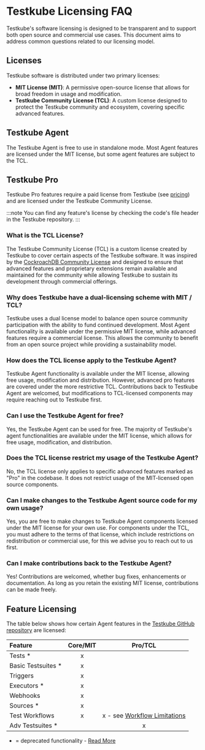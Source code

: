 # Testkube Licensing FAQ

Testkube's software licensing is designed to be transparent and to support both open source and commercial use cases. This document aims to address common questions related to our licensing model.

## Licenses

Testkube software is distributed under two primary licenses:
- **MIT License (MIT)**: A permissive open-source license that allows for broad freedom in usage and modification.
- **Testkube Community License (TCL)**: A custom license designed to protect the Testkube community and ecosystem, covering specific advanced features.

## Testkube Agent

The Testkube Agent is free to use in standalone mode. Most Agent features are licensed under the MIT license, 
but some agent features are subject to the TCL.

## Testkube Pro

Testkube Pro features require a paid license from Testkube (see [pricing](https://testkube.io/pricing)) and are licensed under the Testkube Community License.

:::note
You can find any feature's license by checking the code's file header in the Testkube repository.
:::

### What is the TCL License?

The Testkube Community License (TCL) is a custom license created by Testkube to cover certain aspects of the 
Testkube software. It was inspired by the [CockroachDB Community License](https://www.cockroachlabs.com/docs/stable/licensing-faqs#ccl) and designed to ensure that 
advanced features and proprietary extensions remain available and maintained for the community while allowing 
Testkube to sustain its development through commercial offerings.

### Why does Testkube have a dual-licensing scheme with MIT / TCL?

Testkube uses a dual license model to balance open source community participation with the ability to fund continued 
development. Most Agent functionality is available under the permissive MIT license, while advanced features 
require a commercial license. This allows the community to benefit from an open source project while providing a sustainability model.

### How does the TCL license apply to the Testkube Agent?

Testkube Agent functionality is available under the MIT license, allowing free usage, modification and distribution. However, 
advanced pro features are covered under the more restrictive TCL. Contributions back to Testkube Agent are welcomed, but 
modifications to TCL-licensed components may require reaching out to Testkube first.

### Can I use the Testkube Agent for free?

Yes, the Testkube Agent can be used for free. The majority of Testkube's agent functionalities are available under the MIT license, 
which allows for free usage, modification, and distribution.

### Does the TCL license restrict my usage of the Testkube Agent?

No, the TCL license only applies to specific advanced features marked as "Pro" in the codebase. It does not restrict 
usage of the MIT-licensed open source components.

### Can I make changes to the Testkube Agent source code for my own usage?

Yes, you are free to make changes to Testkube Agent components licensed under the MIT license for your own use. 
For components under the TCL, you must adhere to the terms of that license, which include restrictions on redistribution 
or commercial use, for this we advise you to reach out to us first.

### Can I make contributions back to the Testkube Agent?

Yes! Contributions are welcomed, whether bug fixes, enhancements or documentation. As long as you retain the existing
MIT license, contributions can be made freely.

## Feature Licensing

The table below shows how certain Agent features in the [Testkube GitHub repository](https://github.com/kubeshop/testkube) are licensed:

| Feature            | Core/MIT |                                          Pro/TCL                                           |
|:-------------------|:--------:|:------------------------------------------------------------------------------------------:|
| Tests *            |    x     |                                                                                            |
| Basic Testsuites * |    x     |                                                                                            |
| Triggers           |    x     |                                                                                            |
| Executors *        |    x     |                                                                                            |
| Webhooks           |    x     |                                                                                            |
| Sources *          |    x     |                                                                                            |
| Test Workflows     |    x     | x - see [Workflow Limitations](open-source-or-pro#workflow-limitations-in-standalone-mode) |
| Adv Testsuites *   |          |                                             x                                              |

* = deprecated functionality - [Read More](legacy-features)
